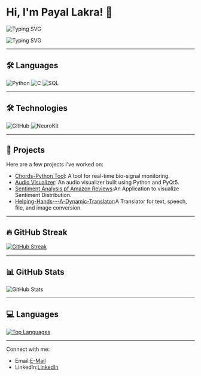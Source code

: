 # Hi, I'm Payal Lakra! 👋

![Typing SVG](https://readme-typing-svg.herokuapp.com?font=Fira+Code&color=0096FF&size=24&duration=4000&pause=1000&lines=Passionate+about+Coding!)

![Typing SVG](https://readme-typing-svg.herokuapp.com?font=Fira+Code&color=0096FF&size=24&duration=4000&pause=1000&lines=Tech-Lover+and+Developer!)

---

## 🛠️ Languages

![Python](https://img.shields.io/badge/-Python-000?&logo=Python)
![C](https://img.shields.io/badge/-C-000?&logo=C)
![SQL](https://img.shields.io/badge/-SQL-000?&logo=MySQL)

---

## 🛠️ Technologies

![GitHub](https://img.shields.io/badge/-GitHub-000?&logo=GitHub)
![NeuroKit](https://img.shields.io/badge/-NeuroKit2-000?&logo=heartbeat&logoColor=red)

---

## 💼 Projects
Here are a few projects I've worked on:
- [Chords-Python Tool](https://github.com/PayalLakra/Chords-Python.git): A tool for real-time bio-signal monitoring.
- [Audio Visualizer](https://github.com/PayalLakra/AudioVisualization.git): An audio visualizer built using Python and PyQt5.
- [Sentiment Analysis pf Amazon Reviews](https://github.com/PayalLakra/Sentiment-Analysis-Using-Python.git):An Application to visualize Sentiment Distribution.
- [Helping-Hands---A-Dynamic-Translator](https://github.com/PayalLakra/Helping-Hands---A-Dynamic-Translator.git):A Translator for text, speech, file, and image conversion.

---

## 🔥 GitHub Streak
[![GitHub Streak](https://streak-stats.demolab.com?user=PayalLakra&theme=default&hide_border=true)](https://git.io/streak-stats)

---

## 📊 GitHub Stats
![GitHub Stats](https://github-readme-stats.vercel.app/api?username=PayalLakra&show_icons=true&theme=default&hide_border=true)

---

## 💻 Languages
[![Top Languages](https://github-readme-stats.vercel.app/api/top-langs/?username=PayalLakra&layout=compact&theme=default&hide_border=true)](https://github.com/PayalLakra/github-readme-stats)

---


Connect with me: 
- Email:[E-Mail](payallakra307@gmail.com)
- LinkedIn:[LinkedIn](https://www.linkedin.com/in/payal-lakra-767b5a247/)





